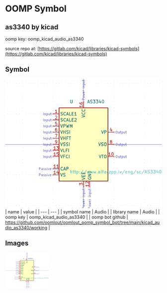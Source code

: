 # OOMP Symbol  
## as3340  by kicad  
  
oomp key: oomp_kicad_audio_as3340  
  
source repo at: [https://gitlab.com/kicad/libraries/kicad-symbols](https://gitlab.com/kicad/libraries/kicad-symbols)  
## Symbol  
  
[![working.png](working_600.png)](working.png)  
| name | value | 
| --- | --- | 
| symbol name | Audio | 
| library name | Audio | 
| oomp key | oomp_kicad_audio_as3340 | 
| oomp bot github | https://github.com/oomlout/oomlout_oomp_symbol_bot/tree/main/kicad_audio_as3340/working | 
## Images  
  
[![working.png](working_140.png)](working.png)  
